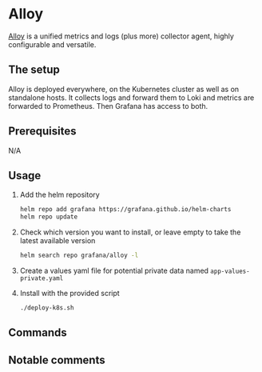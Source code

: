 # Alloy

[Alloy](https://grafana.com/docs/alloy/latest/) is a unified metrics and logs (plus more) collector agent, highly configurable and versatile.

## The setup

Alloy is deployed everywhere, on the Kubernetes cluster as well as on standalone hosts. It collects logs and forward them to Loki and metrics are forwarded to Prometheus. Then Grafana has access to both.

## Prerequisites

N/A

## Usage

1. Add the helm repository

    ```bash
    helm repo add grafana https://grafana.github.io/helm-charts
    helm repo update
    ```

2. Check which version you want to install, or leave empty to take the latest available version

    ```bash
    helm search repo grafana/alloy -l
    ```

3. Create a values yaml file for potential private data named `app-values-private.yaml`

4. Install with the provided script

    ```bash
    ./deploy-k8s.sh
    ```

## Commands

## Notable comments
